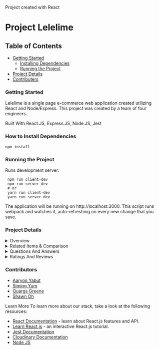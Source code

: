Project created with React 

# Project Lelelime

## Table of Contents
- [Getting Started](https://github.com/TLC-GitHub/FEC/edit/main/README.md#getting-started)
  - [Installing Dependencies](https://github.com/TLC-GitHub/FEC/edit/main/README.md#how-to-install-dependencies)
  - [Running the Project](https://github.com/TLC-GitHub/FEC/edit/main/README.md#running-the-project)
- [Project Details](https://github.com/TLC-GitHub/FEC/edit/main/README.md#project-details)
- [Contributers](https://github.com/TLC-GitHub/FEC/edit/main/README.md#project-details)



### Getting Started
Lelelime is a single page e-commerce web application created utilizing React and Node/Express. This project was created by a team of four engineers.

Built With
React.JS, Express.JS, Node.JS, Jest

### How to Install Dependencies
```
npm install
```
### Running the Project
Runs development server:
```
 npm run client-dev
 npm run server-dev
 # or
 yarn run client-dev
 yarn run server-dev
```
The application will be running on http://localhost:3000. This script runs webpack and watches it, auto-refreshing on every new change that you save.

### Project Details
<details>
  <summary>Overview</summary>
  
- #### Product Information
  The overview will contain essential product details regarding price, category, name, and other style details.
- #### Image Gallery
  An image carousel is presented for users to scroll through various products offered. The image bar on the left    presents users with additional photos to scroll through. Clicking the main image returns a magnified view of it.
- #### Style Selector
  Available styles can be selected and will show the user an image of the current product with the new style attached to it. Users are able to select through the assortment provided.
- #### Add to Cart
  Users can add whichever products with whichever styles selected to the cart. If a product is available, they can select it and add it accordingly.
</details>
<details>
  <summary>Related Items & Comparison</summary>
  
- #### Related Products List
  Displays a list of products that are related to the current product being viewed. 
  
  Clicking a single product card returns the details of that product. 
  
  Clicking the star opens a modal that compares the current product to the clicked product.

  Presented as a carousel to scroll through different product options.
- #### Your Outfit List
  Displays a custom list of outfits that the user selects and adds to their outfit collection.
  
  Clicking on an individual product card navigates to that product's page.
  
  Users can remove the product from their collection by clicking X on the card.

  Outfits are also presented as a carousel to sort through the different products that exist in their collection.
</details>
<details>
  <summary>Questions And Answers</summary>
  
- #### Question List
  Questions are rendered out two at a time with user's able to load in two more at a time with each click of "Load more Questions". All questions are sorted by their helpfulness rating.
- #### Question
  Questions can be voted on their helpfulness or reported. Both interactions will be remembered through refresh and will allow the user to only interact with the question once.
- #### Answer
  Answers can be voted on their helpfulness or reported. Both interactions will be remembered through refresh and will allow the user to only interact with the answer once.
  
  Answers contain images that will render with the answer, displaying them. 

  Answers from the seller will be prioritized in terms of appearing on the list.
  
- #### Add Answers / Questions
  Answers and Questions can be added with their respective buttons ("Add Answer" and "Add A Question").
  
  Each button opens up a modal form for the user to fill out and submit. All fields are validated and will not submit completely until all input fields are valid. Images can be added onto the Answer Modal, uploaded through Cloudinary API.
  
- #### Searchbar Filter
  Questions can be sorted through with the search bar to filter out responses that match the current query.

  The questions list will continue to filter through keystrokes and will reset once the amount of characters is less than three.
</details>
<details>
  <summary>Ratings And Reviews</summary>
  
- #### List of Reviews
  Reviews are displayed two at a time, according to the current sorted method.

  Reviews can also be sorted through the star ratings filter on the left side, filtering according to the rating the review receives. Reviews can also be sorted through the sorted filter on helpfulness and most recent.
- #### Add A Review
  New reviews can be added by clicking on the 'Add New Review' button, which opens up a modal form for the user to fill out. Each input field is validated before submission and will fail to submit if one or more input fields are invalid. Images can also be uploaded and are stored through the usage of Cloudinary Upload API. 
- #### Star Rating
  Ratings are accurately calculated to return a rating that is rounded to the closest quarter value.
  
  The Star Rating visual is also updated to reflect the calculated rating.
</details>

### Contributors
- [Aaryon Yabut](https://github.com/Aaronyabut)
- [Siming Yum](https://github.com/simingyum)
- [Quargs Greene](https://github.com/quargsgreene)
- [Shawn Oh](https://github.com/spottyzot)

Learn More
To learn more about our stack, take a look at the following resources:

- [React Documentation](https://reactjs.org/) - learn about React.js features and API.
- [Learn React.js](https://reactjs.org/tutorial/tutorial.html) - an interactive React.js tutorial.
- [Jest Documentation](https://jestjs.io/docs/getting-started)
- [Cloudinary Documentation](https://cloudinary.com/documentation/image_upload_api_reference)
- [Node JS](https://nodejs.org/en/docs/)
